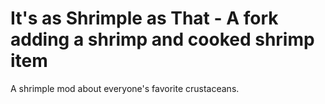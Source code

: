 # It's as Shrimple as That - A fork adding a shrimp and cooked shrimp item
A shrimple mod about everyone's favorite crustaceans.
